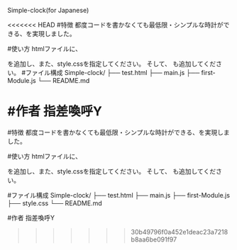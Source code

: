 Simple-clock(for Japanese)

<<<<<<< HEAD
#特徴 都度コードを書かなくても最低限・シンプルな時計ができる、を実現しました。

#使い方 htmlファイルに、

を追加し、また、style.cssを指定してください。 そして、 <script type="module" src="https://shisakankoy.github.io/Simple-clock/main.js"></script> も追加してください。
#ファイル構成 Simple-clock/ ├── test.html ├── main.js ├── first-Module.js └── README.md

#作者 指差喚呼Y
=======
#特徴
都度コードを書かなくても最低限・シンプルな時計ができる、を実現しました。

#使い方
htmlファイルに、
<div class="wrapper">
  <span id="hi" class="x"></span>
  <span id="clock" class="x"></span>
</div>
を追加し、また、style.cssを指定してください。
そして、
<script type="module" src="https://shisakankoy.github.io/Simple-clock/main.js"></script>
も追加してください。

#ファイル構成
Simple-clock/
├── test.html
├── main.js
├── first-Module.js
├── style.css
└── README.md

#作者
指差喚呼Y

>>>>>>> 30b49796f0a452e1deac23a7218b8aa6be091f97
